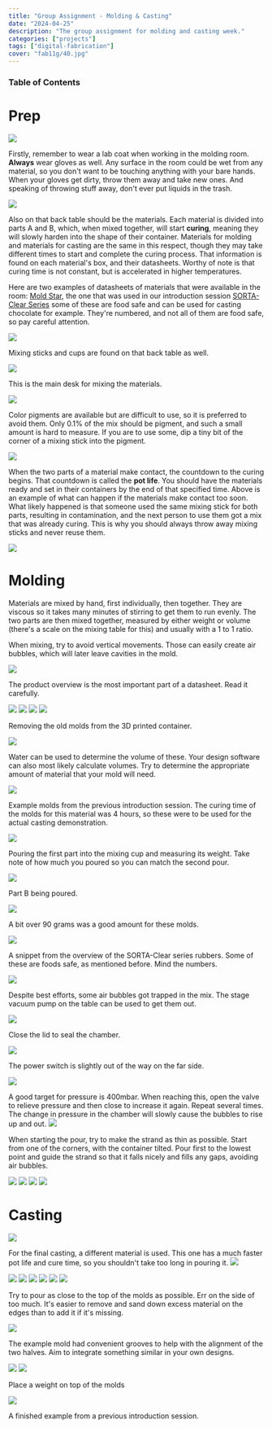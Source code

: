 ```yaml
---
title: "Group Assignment - Molding & Casting"
date: "2024-04-25"
description: "The group assignment for molding and casting week."
categories: ["projects"]
tags: ["digital-fabrication"]
cover: "fab11g/40.jpg"
---
```


### Table of Contents

# Prep


![](fab11g/01.jpg)

Firstly, remember to wear a lab coat when working in the molding room. **Always** wear gloves as well. Any surface in the room could be wet from any material, so you don't want to be touching anything with your bare hands. When your gloves get dirty, throw them away and take new ones. And speaking of throwing stuff away, don't ever put liquids in the trash.  

![](fab11g/02.jpg)

Also on that back table should be the materials. Each material is divided into parts A and B, which, when mixed together, will start **curing**, meaning they will slowly harden into the shape of their container. Materials for molding and materials for casting are the same in this respect, though they may take different times to start and complete the curing process. That information is found on each material's box, and their datasheets. Worthy of note is that curing time is not constant, but is accelerated in higher temperatures.

Here are two examples of datasheets of materials that were available in the room:
[Mold Star](https://www.smooth-on.com/tb/files/MOLD_STAR_15_16_30_TB.pdf), the one that was used in our introduction session
[SORTA-Clear Series](https://www.smooth-on.com/tb/files/SORTA_CLEAR_SERIES_TB.pdf) some of these are food safe and can be used for casting chocolate for example. They're numbered, and not all of them are food safe, so pay careful attention. 

![](fab11g/03.jpg)

Mixing sticks and cups are found on that back table as well.

![](fab11g/04.jpg)

This is the main desk for mixing the materials. 

![](fab11g/05.jpg)

Color pigments are available but are difficult to use, so it is preferred to avoid them. Only 0.1% of the mix should be pigment, and such a small amount is hard to measure. If you are to use some, dip a tiny bit of the corner of a mixing stick into the pigment. 

![](fab11g/06.jpg)

When the two parts of a material make contact, the countdown to the curing begins. That countdown is called the **pot life**. You should have the materials ready and set in their containers by the end of that specified time. Above is an example of what can happen if the materials make contact too soon. What likely happened is that someone used the same mixing stick for both parts, resulting in contamination, and the next person to use them got a mix that was already curing. This is why you should always throw away mixing sticks and never reuse them. 

![](fab11g/07.jpg)

# Molding

Materials are mixed by hand, first individually, then together. They are viscous so it takes many minutes of stirring to get them to run evenly. The two parts are then mixed together, measured by either weight or volume (there's a scale on the mixing table for this) and usually with a 1 to 1 ratio. 

When mixing, try to avoid vertical movements. Those can easily create air bubbles, which will later leave cavities in the mold. 

![](fab11g/08.jpg)

The product overview is the most important part of a datasheet. Read it carefully. 

![](fab11g/09.jpg)
![](fab11g/11.jpg)
![](fab11g/13.jpg)
![](fab11g/15.jpg)

Removing the old molds from the 3D printed container. 

![](fab11g/17.jpg)

Water can be used to determine the volume of these. Your design software can also most likely calculate volumes. Try to determine the appropriate amount of material that your mold will need. 

![](fab11g/16.jpg)

Example molds from the previous introduction session. The curing time of the molds for this material was 4 hours, so these were to be used for the actual casting demonstration.

![](fab11g/19.jpg)

Pouring the first part into the mixing cup and measuring its weight. Take note of how much you poured so you can match the second pour. 

![](fab11g/20.jpg)

Part B being poured. 

![](fab11g/21.jpg)

A bit over 90 grams was a good amount for these molds. 

![](fab11g/22.jpg)

A snippet from the overview of the SORTA-Clear series rubbers. Some of these are foods safe, as mentioned before. Mind the numbers. 

![](fab11g/23.jpg)

Despite best efforts, some air bubbles got trapped in the mix. The stage vacuum pump on the table can be used to get them out. 

![](fab11g/24.jpg)

Close the lid to seal the chamber. 

![](fab11g/25.jpg)

The power switch is slightly out of the way on the far side. 

![](fab11g/27.jpg)

A good target for pressure is 400mbar. When reaching this, open the valve to relieve pressure and then close to increase it again. Repeat several times. The change in pressure in the chamber will slowly cause the bubbles to rise up and out. 
![](fab11g/28.jpg)

When starting the pour, try to make the strand as thin as possible. Start from one of the corners, with the container tilted. Pour first to the lowest point and guide the strand so that it falls nicely and fills any gaps, avoiding air bubbles. 

![](fab11g/30.jpg)
![](fab11g/31.jpg)
![](fab11g/32.jpg)
![](fab11g/33.jpg)

# Casting 

![](fab11g/34.jpg)

For the final casting, a different material is used. This one has a much faster pot life and cure time, so you shouldn't take too long in pouring it. 
![](fab11g/35.jpg)


![](fab11g/36.jpg)
![](fab11g/37.jpg)
![](fab11g/38.jpg)
![](fab11g/39.jpg)
![](fab11g/40.jpg)
![](fab11g/41.jpg)

Try to pour as close to the top of the molds as possible. Err on the side of too much. It's easier to remove and sand down excess material on the edges than to add it if it's missing. 

![](fab11g/42.jpg)

The example mold had convenient grooves to help with the alignment of the two halves. Aim to integrate something similar in your own designs. 

![](fab11g/43.jpg)
![](fab11g/44.jpg)

Place a weight on top of the molds

![](fab11g/45.jpg)

A finished example from a previous introduction session. 
